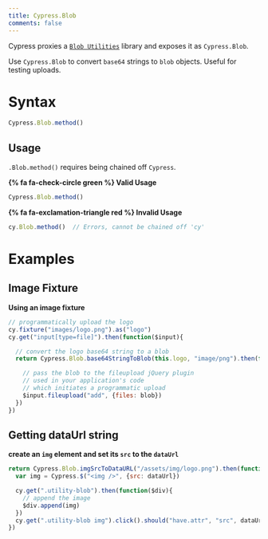 ```yaml
---
title: Cypress.Blob
comments: false
---
```


Cypress proxies a [`Blob Utilities`](https://github.com/nolanlawson/blob-util) library and exposes it as `Cypress.Blob`.

Use `Cypress.Blob` to convert `base64` strings to `blob` objects. Useful for testing uploads.

# Syntax

```javascript
Cypress.Blob.method()
```

## Usage

`.Blob.method()` requires being chained off `Cypress`.

**{% fa fa-check-circle green %} Valid Usage**

```javascript
Cypress.Blob.method()
```

**{% fa fa-exclamation-triangle red %} Invalid Usage**

```javascript
cy.Blob.method()  // Errors, cannot be chained off 'cy'
```

# Examples

## Image Fixture

**Using an image fixture**

```javascript
// programmatically upload the logo
cy.fixture("images/logo.png").as("logo")
cy.get("input[type=file]").then(function($input){

  // convert the logo base64 string to a blob
  return Cypress.Blob.base64StringToBlob(this.logo, "image/png").then(function(blob){

    // pass the blob to the fileupload jQuery plugin
    // used in your application's code
    // which initiates a programmatic upload
    $input.fileupload("add", {files: blob})
  })
})
```

## Getting dataUrl string

**create an `img` element and set its `src` to the `dataUrl`**

```javascript
return Cypress.Blob.imgSrcToDataURL("/assets/img/logo.png").then(function(dataUrl){
  var img = Cypress.$("<img />", {src: dataUrl})

  cy.get(".utility-blob").then(function($div){
    // append the image
    $div.append(img)
  })
  cy.get(".utility-blob img").click().should("have.attr", "src", dataUrl)
})
```
